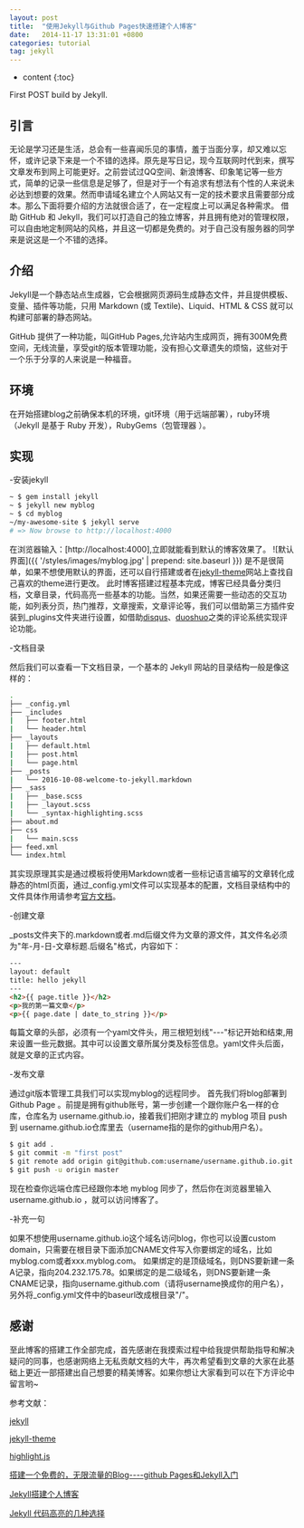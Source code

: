 ```yaml
---
layout: post
title:  "使用Jekyll与Github Pages快速搭建个人博客"
date:   2014-11-17 13:31:01 +0800
categories: tutorial
tag: jekyll
---
```


* content
{:toc}


First POST build by Jekyll.


引言
------------------------
无论是学习还是生活，总会有一些喜闻乐见的事情，羞于当面分享，却又难以忘怀，或许记录下来是一个不错的选择。原先是写日记，现今互联网时代到来，撰写文章发布到网上可能更好。之前尝试过QQ空间、新浪博客、印象笔记等一些方式，简单的记录一些信息是足够了，但是对于一个有追求有想法有个性的人来说未必达到想要的效果。然而申请域名建立个人网站又有一定的技术要求且需要部分成本。那么下面将要介绍的方法就很合适了，在一定程度上可以满足各种需求。
借助 GitHub 和 Jekyll，我们可以打造自己的独立博客，并且拥有绝对的管理权限，可以自由地定制网站的风格，并且这一切都是免费的。对于自己没有服务器的同学来是说这是一个不错的选择。

介绍
------------------------
Jekyll是一个静态站点生成器，它会根据网页源码生成静态文件，并且提供模板、变量、插件等功能，只用 Markdown (或 Textile)、Liquid、HTML & CSS 就可以构建可部署的静态网站。

GitHub 提供了一种功能，叫GitHub Pages,允许站内生成网页，拥有300M免费空间，无线流量，享受git的版本管理功能，没有担心文章遗失的烦恼，这些对于一个乐于分享的人来说是一种福音。

环境
------------------------
在开始搭建blog之前确保本机的环境，git环境（用于远端部署），ruby环境（Jekyll 是基于 Ruby 开发），RubyGems（包管理器 ）。

实现
------------------------

-安装jekyll


```bash
~ $ gem install jekyll
~ $ jekyll new myblog
~ $ cd myblog
~/my-awesome-site $ jekyll serve
# => Now browse to http://localhost:4000
```
在浏览器输入：[http://localhost:4000],立即就能看到默认的博客效果了。
![默认界面]({{ '/styles/images/myblog.jpg' | prepend: site.baseurl  }})
是不是很简单，如果不想使用默认的界面，还可以自行搭建或者在[jekyll-theme](http://jekyllthemes.org/)网站上查找自己喜欢的theme进行更改。
此时博客搭建过程基本完成，博客已经具备分类归档，文章目录，代码高亮一些基本的功能。当然，如果还需要一些动态的交互功能，如列表分页，热门推荐，文章搜索，文章评论等，我们可以借助第三方插件安装到_plugins文件夹进行设置，如借助[disqus](http://disqus.com/)、[duoshuo](http://dev.duoshuo.com/)之类的评论系统实现评论功能。

-文档目录


然后我们可以查看一下文档目录，一个基本的 Jekyll 网站的目录结构一般是像这样的：

```bash
.
├── _config.yml
├── _includes
|   ├── footer.html
|   └── header.html
├── _layouts
|   ├── default.html
|   ├── post.html
|   └── page.html
├── _posts
|   └── 2016-10-08-welcome-to-jekyll.markdown
├── _sass
|   ├── _base.scss
|   ├── _layout.scss
|   └── _syntax-highlighting.scss
├── about.md
├── css
|   └── main.scss
├── feed.xml
└── index.html
```
其实现原理其实是通过模板将使用Markdown或者一些标记语言编写的文章转化成静态的html页面，通过_config.yml文件可以实现基本的配置，文档目录结构中的文件具体作用请参考[官方文档](http://jekyll.com.cn/docs/structure/)。


-创建文章


_posts文件夹下的.markdown或者.md后缀文件为文章的源文件，其文件名必须为"年-月-日-文章标题.后缀名"格式，内容如下：

```html
---
layout: default
title: hello jekyll
---
<h2>{{ page.title }}</h2>
<p>我的第一篇文章</p>
<p>{{ page.date | date_to_string }}</p>
```

每篇文章的头部，必须有一个yaml文件头，用三根短划线"---"标记开始和结束,用来设置一些元数据。其中可以设置文章所属分类及标签信息。yaml文件头后面，就是文章的正式内容。

-发布文章

通过git版本管理工具我们可以实现myblog的远程同步。
首先我们将blog部署到 Github Page 。前提是拥有github账号，第一步创建一个跟你账户名一样的仓库，仓库名为 username.github.io，接着我们把刚才建立的 myblog 项目 push 到 username.github.io仓库里去（username指的是你的github用户名）。

```bash
$ git add .
$ git commit -m "first post"
$ git remote add origin git@github.com:username/username.github.io.git
$ git push -u origin master
```

现在检查你远端仓库已经跟你本地 myblog 同步了，然后你在浏览器里输入 username.github.io ，就可以访问博客了。

-补充一句


如果不想使用username.github.io这个域名访问blog，你也可以设置custom domain，只需要在根目录下面添加CNAME文件写入你要绑定的域名，比如myblog.com或者xxx.myblog.com。
如果绑定的是顶级域名，则DNS要新建一条A记录，指向204.232.175.78。如果绑定的是二级域名，则DNS要新建一条CNAME记录，指向username.github.com（请将username换成你的用户名），另外将_config.yml文件中的baseurl改成根目录"/"。

感谢
------------------------
至此博客的搭建工作全部完成，首先感谢在我摸索过程中给我提供帮助指导和解决疑问的同事，也感谢网络上无私贡献文档的大牛，再次希望看到文章的大家在此基础上更近一部搭建出自己想要的精美博客。如果你想让大家看到可以在下方评论中留言哟~

参考文献：

[jekyll](http://jekyll.com.cn/)

[jekyll-theme](http://jekyllthemes.org/)

[highlight.js](https://highlightjs.org/)

[搭建一个免费的，无限流量的Blog----github Pages和Jekyll入门](http://www.ruanyifeng.com/blog/2012/08/blogging_with_jekyll.html)

[Jekyll搭建个人博客](http://baixin.io/2016/10/jekyll_tutorials1/)

[Jekyll 代码高亮的几种选择](http://blog.csdn.net/qiujuer/article/details/50419279)


